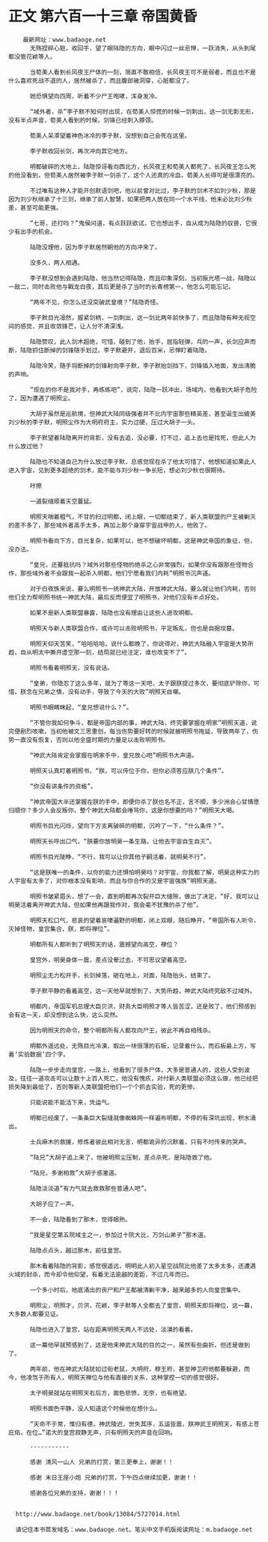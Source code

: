 # 正文 第六百一十三章 帝国黄昏
        最新网址：www.badaoge.net
          无殇捏碎心脏，收回手，望了眼陆隐的方向，眼中闪过一丝忌惮，一跃消失，从头到尾都没管花颖等人。
      
          当荀美人看到长风夜王尸体的一刻，简直不敢相信，长风夜王可不是弱者，而且也不是什么喜欢死战不退的人，居然被杀了，而且腹部被洞穿，心脏都没了。
      
          她恐惧望向四周，听着不少尸王咆哮，浑身发冷。
      
          “域外者，杀”李子默不知何时出现，在荀美人惊慌的时候一剑刺出，这一剑无影无形，没有半点声音，荀美人看到的时候，剑锋已经刺入脖颈。
      
          荀美人呆滞望着神色冰冷的李子默，没想到自己会死在这里。
      
          李子默收回长剑，再次冲向其它地方。
      
          明都破碎的大地上，陆隐惊讶看向西北方，长风夜王和荀美人都死了，长风夜王怎么死的他没看到，但荀美人居然被李子默一剑杀了，这个人还真的冷血，荀美人长得可是很漂亮的。
      
          不过唯有这种人才能开创默语剑吧，他以前曾对比过，李子默的剑术不如刘少秋，那是因为刘少秋继承了十三剑，继承了前人智慧，如果把两人放在同一个水平线，他未必比刘少秋差，甚至可能更强。
      
          “七哥，还打吗？”鬼侯问道，有点跃跃欲试，它也想出手，自从成为陆隐的驭兽，它很少有出手的机会。
      
          陆隐没理他，因为李子默居然朝他的方向冲来了。
      
          没多久，两人相遇。
      
          李子默没想到会遇到陆隐，他当然记得陆隐，而且印象深刻，当初振光塔一战，陆隐以一敌二，同时击败他与戰龙白夜，其后更是杀了当时的长青榜第一，他怎么可能忘记。
      
          “两年不见，你怎么还没突破武皇境？”陆隐奇怪。
      
          李子默目光凛然，握紧剑柄，一剑刺出，这一剑比两年前快多了，而且隐隐有种无视空间的感觉，并且收敛锋芒，让人分不清深浅。
      
          陆隐赞叹，此人剑术超绝，可惜，碰到了他，抬手，屈指轻弹，乓的一声，长剑应声而断，陆隐抓住断掉的剑锋随手划过，李子默避开，退后百米，忌惮盯着陆隐。
      
          陆隐冷笑，随手将断掉的剑锋射向李子默，李子默抬剑挡下，剑锋插入地面，发出清脆的声响。
      
          “现在的你不是我对手，再练练吧”，说完，陆隐一跃冲出，场域内，他看到大胡子危险了，因为遭遇了明照尘。
      
          大胡子虽然是巡航境，但神武大陆同级强者并不比内宇宙那些精英差，甚至诞生出媲美刘少秋的李子默，明照尘作为大明府府主，实力过硬，压过大胡子一头。
      
          李子默望着陆隐离开的背影，没有去追，没必要，打不过，追上去也是找死，但此人为什么放过他？
      
          陆隐也不知道自己为什么放过李子默，总感觉现在杀了他太可惜了，他想知道如果此人进入宇宙，见到更多超绝的剑术，能不能与刘少秋一争长短，想必刘少秋也很期待。
      
          咔擦
      
          一道裂缝顺着天空蔓延。
      
          明照天喘着粗气，不甘的扫过明都，闭上眼，一切都结束了，新人类联盟的尸王被剿灭的差不多了，那些域外者高手太多，再加上那个身穿宇宙战甲的人，他败了。
      
          明照书看向下方，目光复杂，如果可以，他不想破坏明都，这是神武帝国的象征，但，没办法。
      
          “皇兄，还要抵抗吗？域外对那些怪物的绝杀之心非常强烈，如果你没有跟那些怪物合作，那些域外者不会跟我一起杀入明都，他们宁愿看我们内耗”明照书沉声道。
      
          对于白夜族来说，要么明照书一统神武大陆，开放神武大陆，要么就让他们内耗，否则他们全力帮明照书统一神武大陆，最后反而便宜了明照书，对他们没有半点好处。
      
          如果不是新人类联盟暴露，陆隐也没有理由让这些人进攻明都。
      
          明照天与新人类联盟合作，或许可以击败明照书，平定叛乱，但也是自掘坟墓。
      
          明照天仰天苦笑，“哈哈哈哈，说什么都晚了，你说得对，神武大陆融入宇宙是大势所趋，自从明太中撕开虚空那一刻，结局就已经注定，谁也改变不了”。
      
          明照书看着明照天，没有说话。
      
          “皇弟，你隐忍了这么多年，就为了等这一天吧，太子跟朕提过多次，要彻底铲除你，可惜，朕念在兄弟之情，没有动手，导致了今天的大败”明照天自嘲。
      
          明照书眼睛眯起，“皇兄想说什么？”。
      
          “不管你我如何争斗，都是帝国内部的事，神武大陆，终究要掌握在明家”明照天道，说完便剧烈咳嗽，当初他被文三思重创，每当伤势要好转的时候就被明照书拖延，导致两年了，伤势一直没有恢复，否则以他全盛时期的力量足以击败明照书。
      
          “神武大陆肯定会掌握在明家手中，皇兄放心吧”明照书大声道。
      
          明照天认真盯着明照书，“朕，可以传位于你，但你必须答应朕几个条件”。
      
          “你没有讲条件的资格”。
      
          “神武帝国大半还掌握在朕的手中，即便你杀了朕也名不正，言不顺，多少洲会心甘情愿归顺你？多少人会反叛你，整个神武大陆都会唾骂你，这是你想要的吗？”明照天大喝。
      
          明照书目光闪烁，望向下方支离破碎的明都，沉吟了一下，“什么条件？”。
      
          明照天长呼出口气，“朕要你放明昊一条生路，让他去宇宙自生自灭”。
      
          明照书目光陡睁，“不行，我可以让你其他子嗣活着，就明昊不行”。
      
          “这是朕唯一的条件，以你的能力还惧怕明昊吗？对宇宙，你我都了解，明昊这种实力的人宇宙有太多了，对你根本没有影响，而且与你合作的又是宇宙强族”明照天道。
      
          明照书皱紧眉头，想了一会，直到明都再次裂开巨大缝隙，做出了决定，“好，我可以让明昊活着离开神武大陆，但如果他再跟我作对，我会毫不犹豫的杀了他”。
      
          明照天松口气，悲哀的望着哀嚎遍野的明都，闭上双眼，随后睁开，“帝国所有人听令，灭掉怪物，皇宫集合，朕，即将禅位”。
      
          明都所有人都听到了明照天的话，震撼望向高空，禅位？
      
          皇宫外，明昊身体一震，差点没晕过去，不可思议望着高空。
      
          明照尘无力松开手，长剑掉落，砸在地上，对面，陆隐抬头，结束了。
      
          李子默平静的看着高空，这一天他早就想到了，大势所趋，神武大陆终究敌不过域外。
      
          明都内，帝国军机总理大臣贝洪，财务大臣明照才等人皆苦涩，还是败了，他们预感到会有这一天，却没想到这么快，这么突然。
      
          因为明照天的命令，整个明都所有人都攻向尸王，彼此不再自相残杀。
      
          明都外遥远处，无殇目光冷漠，取出一块很薄的石板，记录着什么，而石板最上方，写着‘实验数据’四个字。
      
          陆隐一步步走向皇宫，一路上，他看到了很多尸体，大多是普通人的，这些人受到波及，往往一道攻击可以让数十上百人死亡，他没有愧疚，对付新人类联盟必须这么做，他已经把损失降到最低了，否则等新人类联盟把他们一个个抓去实验，死的更惨。
      
          只能说能不能活下来，凭运气。
      
          明都已经废了，一条条巨大裂缝就像蜘蛛网一样遍布明都，不停的有深坑出现，积水涌出。
      
          士兵麻木的救援，修炼者彼此相对无言，明都诡异的沉默着，只有不时传来的哭声。
      
          “陆兄”大胡子追上来了，他被明照尘压制，差点杀死，是陆隐救了他。
      
          “陆兄，多谢相救”大胡子感激道。
      
          陆隐淡淡道“有力气就去救救那些普通人吧”。
      
          大胡子应了一声。
      
          不一会，陆隐看到了那木，觉得眼熟。
      
          “我是星空第五院域主之一，参加过十院大比，万剑山弟子”那木道。
      
          陆隐点点头，越过那木，前往皇宫。
      
          那木看着陆隐的背影，感觉很遥远，明明此人初入星空战院比他差了太多太多，还遭遇火域的封杀，而今却令他仰望，有着无法逾越的差距，不过几年而已。
      
          一个多小时后，地底涌出的丧尸和尸王都被清剿干净，越来越多的人向皇宫集中。
      
          明照尘，明照才，贝洪，花颖，李子默等人全都去了皇宫，明照天即将禅位，这一幕，大多数人都要见证。
      
          陆隐也进入了皇宫，站在距离明照天两人不远处，淡漠的看着。
      
          这一幕他早就预感到了，这是他来神武大陆的目的之一，虽然有些曲折，但还是做到了。
      
          两年前，他在神武大陆犹如过街老鼠，大明府，穆王府，甚至神卫府他都要躲避，而今，他凌驾于所有人，明照天禅位与他有直接的关系，这种掌控一切的感觉很好。
      
          太子明昊就站在明照天右后方，面色悲愤，无奈，也有绝望。
      
          明照书面色平静，没人知道这个时候他在想什么。
      
          “天命不于常，惟归有德，神武陵迟，世失其序，五运皆震，朕神武王明照天，有感上苍庇佑，在位…”诺大的皇宫寂静无声，只有明照天的声音在回响。
      
          -----------
      
          感谢 清风一山人 兄弟的打赏，第三更奉上，谢谢！！
      
          感谢 末日王座小炮 兄弟的打赏，下午四点继续加更，谢谢！！
      
          感谢各位兄弟的支持，谢谢！！！
      
      
      http://www.badaoge.net/book/13084/5727014.html
      
      请记住本书首发域名：www.badaoge.net。笔尖中文手机版阅读网址：m.badaoge.net